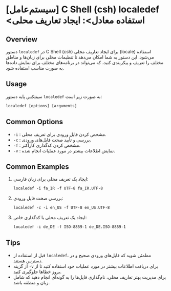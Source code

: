 # [سیستم‌عامل] C Shell (csh) localedef <استفاده معادل>: ایجاد تعاریف محلی

## Overview
دستور `localedef` در C Shell (csh) برای ایجاد تعاریف محلی (locale) استفاده می‌شود. این دستور به شما امکان می‌دهد تا تنظیمات محلی برای زبان‌ها و مناطق مختلف را تعریف و پیکربندی کنید، که می‌تواند در برنامه‌های مختلف برای نمایش داده‌ها به صورت مناسب استفاده شود.

## Usage
سینتکس پایه دستور `localedef` به صورت زیر است:

```csh
localedef [options] [arguments]
```

## Common Options
- `-i` : مشخص کردن فایل ورودی برای تعریف محلی.
- `-c` : بررسی و تأیید صحت فایل‌های ورودی.
- `-f` : مشخص کردن کدگذاری کاراکتر.
- `-v` : نمایش اطلاعات بیشتر در مورد عملیات انجام شده.

## Common Examples
1. ایجاد یک تعریف محلی برای زبان فارسی:
   ```csh
   localedef -i fa_IR -f UTF-8 fa_IR.UTF-8
   ```

2. بررسی صحت فایل ورودی:
   ```csh
   localedef -c -i en_US -f UTF-8 en_US.UTF-8
   ```

3. ایجاد یک تعریف محلی با کدگذاری خاص:
   ```csh
   localedef -i de_DE -f ISO-8859-1 de_DE.ISO-8859-1
   ```

## Tips
- قبل از استفاده از `localedef`، مطمئن شوید که فایل‌های ورودی صحیح و در دسترس هستند.
- از گزینه `-v` برای دریافت اطلاعات بیشتر در مورد عملیات خود استفاده کنید تا از بروز خطاها جلوگیری کنید.
- برای مدیریت بهتر تعاریف محلی، نام‌گذاری فایل‌ها را به گونه‌ای انجام دهید که شامل زبان و منطقه باشد.